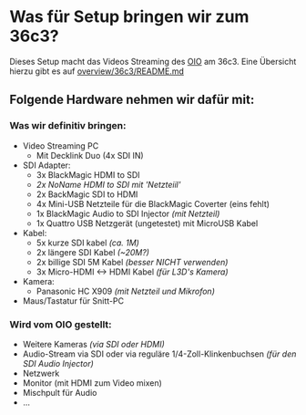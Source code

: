  Was für Setup bringen wir zum 36c3?
===================================

Dieses Setup macht das Videos Streaming des [OIO](https://oio.social) am 36c3.
Eine Übersicht hierzu gibt es auf [overview/36c3/README.md](https://github.com/chaos-bodensee/voc-setup/blob/master/overview/36c3/README.md)


## Folgende Hardware nehmen wir dafür mit:


### Was wir definitiv bringen:
 + Video Streaming PC
   - Mit Decklink Duo (4x SDI IN)
 + SDI Adapter:
   - 3x BlackMagic HDMI to SDI
   - *2x NoName HDMI to SDI mit 'Netzteiil'*
   - 2x BackMagic SDI to HDMI
   - 4x Mini-USB Netzteile für die BlackMagic Coverter (eins fehlt)
   - 1x BlackMagic Audio to SDI Injector *(mit Netzteil)*
   - 1x Quattro USB Netzgerät (ungetestet) mit MicroUSB Kabel
 + Kabel:
   - 5x kurze SDI kabel *(ca. 1M)*
   - 2x längere SDI Kabel *(~20M?)*
   - 2x billige SDI 5M Kabel *(besser NICHT verwenden)*
   - 3x Micro-HDMI <-> HDMI Kabel *(für L3D's Kamera)*
 + Kamera:
   - Panasonic HC X909 *(mit Netzteil und Mikrofon)*
 + Maus/Tastatur für Snitt-PC

### Wird vom OIO gestellt:
  + Weitere Kameras *(via SDI oder HDMI)*
  + Audio-Stream via SDI oder via reguläre 1/4-Zoll-Klinkenbuchsen *(für den SDI Audio Injector)*
  + Netzwerk
  + Monitor (mit HDMI zum Video mixen)
  + Mischpult für Audio
  + ...


